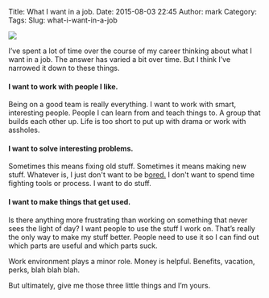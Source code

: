 Title: What I want in a job.
Date: 2015-08-03 22:45
Author: mark
Category: 
Tags: 
Slug: what-i-want-in-a-job

<img src="https://d262ilb51hltx0.cloudfront.net/max/2000/1*cIAW2i3rV_uo9UDcx6OtGg.jpeg"  />

I’ve spent a lot of time over the course of my career thinking about what I want in a job. The answer has varied a bit over time. But I think I’ve narrowed it down to these things.

#### I want to work with people I like.

Being on a good team is really everything. I want to work with smart, interesting people. People I can learn from and teach things to. A group that builds each other up. Life is too short to put up with drama or work with assholes.

#### I want to solve interesting problems.

Sometimes this means fixing old stuff. Sometimes it means making new stuff. Whatever is, I just don't want to be b[ored.](https://randsinrepose.com/archives/bored-people-quit/) I don't want to spend time fighting tools or process. I want to do stuff.

#### I want to make things that get used.

Is there anything more frustrating than working on something that never sees the light of day? I want people to use the stuff I work on. That’s really the only way to make my stuff better. People need to use it so I can find out which parts are useful and which parts suck.

Work environment plays a minor role. Money is helpful. Benefits, vacation, perks, blah blah blah.

But ultimately, give me those three little things and I’m yours.

